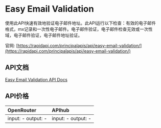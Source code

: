 # Easy Email Validation

使用此API快速有效地验证电子邮件地址。此API运行以下检查：有效的电子邮件格式，mx记录和一次性电子邮件。电子邮件验证，电子邮件检查无效或一次性域，电子邮件验证，电子邮件地址验证。

官网: [https://rapidapi.com/principalapis/api/easy-email-validation/](https://rapidapi.com/principalapis/api/easy-email-validation/)

## API文档

[Easy Email Validation API Docs](../apis/zh/Easy_Email_Validation.md)

## API价格

| OpenRouter | APIhub |
|:---|:---|
| input: - output: - | input: - output: - |
